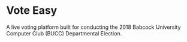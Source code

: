 # Vote Easy
A live voting platform built for conducting the 2018 Babcock University Computer Club (BUCC) Departmental Election.
